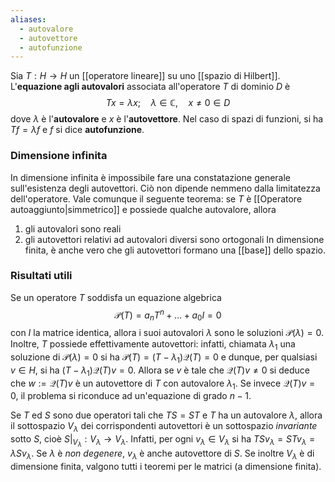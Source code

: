 ```yaml
---
aliases:
  - autovalore
  - autovettore
  - autofunzione
---
```

Sia $T:H \rightarrow H$ un [[operatore lineare]] su uno [[spazio di Hilbert]]. L'**equazione agli autovalori** associata all'operatore $T$ di dominio $D$ è
$$Tx=\lambda x;\quad \lambda\in\mathbb{C},\quad x\neq0\in D$$
dove $\lambda$ è l'**autovalore** e $x$ è l'**autovettore**. Nel caso di spazi di funzioni, si ha $Tf=\lambda f$ e $f$ si dice **autofunzione**.
### Dimensione infinita
In dimensione infinita è impossibile fare una constatazione generale sull'esistenza degli autovettori. Ciò non dipende nemmeno dalla limitatezza dell'operatore. Vale comunque il seguente teorema: se $T$ è [[Operatore autoaggiunto|simmetrico]] e possiede qualche autovalore, allora
1. gli autovalori sono reali
2. gli autovettori relativi ad autovalori diversi sono ortogonali
In dimensione finita, è anche vero che gli autovettori formano una [[base]] dello spazio.
### Risultati utili
Se un operatore $T$ soddisfa un equazione algebrica
$$\mathcal{P}(T)=a_{n}T^{n}+\ldots+a_{0}I=0$$
con $I$ la matrice identica, allora i suoi autovalori $\lambda$ sono le soluzioni $\mathcal{P}(\lambda)=0$. Inoltre, $T$ possiede effettivamente autovettori: infatti, chiamata $\lambda_{1}$ una soluzione di $\mathcal{P}(\lambda)=0$ si ha $\mathcal{P}(T)=(T-\lambda_{1})\mathcal{Q}(T)=0$ e dunque, per qualsiasi $v\in H$, si ha $(T-\lambda_{1})\mathcal{Q}(T)v=0$. Allora se $v$ è tale che $\mathcal{Q}(T)v\neq0$ si deduce che $w:=\mathcal{Q}(T)v$ è un autovettore di $T$ con autovalore $\lambda_{1}$. Se invece $\mathcal{Q}(T)v=0$, il problema si riconduce ad un'equazione di grado $n-1$.

Se $T$ ed $S$ sono due operatori tali che $TS=ST$ e $T$ ha un autovalore $\lambda$, allora il sottospazio $V_{\lambda}$ dei corrispondenti autovettori è un sottospazio *invariante* sotto $S$, cioè $S|_{V_{\lambda}}:V_{\lambda}\rightarrow V_{\lambda}$. Infatti, per ogni $v_{\lambda}\in V_{\lambda}$ si ha $TSv_{\lambda}=STv_{\lambda}=\lambda Sv_{\lambda}$. Se $\lambda$ è *non degenere*, $v_{\lambda}$ è anche autovettore di $S$. Se inoltre $V_{\lambda}$ è di dimensione finita, valgono tutti i teoremi per le matrici (a dimensione finita).